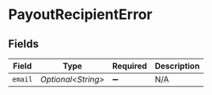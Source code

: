 # PayoutRecipientError


## Fields

| Field               | Type                | Required            | Description         |
| ------------------- | ------------------- | ------------------- | ------------------- |
| `email`             | *Optional\<String>* | :heavy_minus_sign:  | N/A                 |